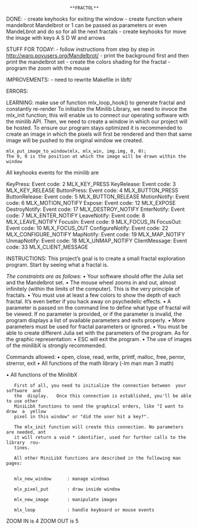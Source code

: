 							**FRACTOL**


DONE:
	- create keyhooks for exiting the window
	- create function where mandelbrot Mandelbrot or 1 can be passed as parameters or even MandeLbrot and do so for all the next fractals
	- create keyhooks for move the image with keys A S D W and arrows


STUFF FOR TODAY:
	- follow instructions from step by step in  http://warp.povusers.org/Mandelbrot/
	- print the background first and then print the mandelbrot set
	- create the colors shading for the fractal
	- program the zoom with the mouse



IMPROVEMENTS:
	- need to rewrite Makefile in libft/


ERRORS:

LEARNING:
	make use of function mlx_loop_hook() to generate fractal and constantly re-render
	To initialize the Minilib Library, we need to invoce the mlx_init function; this will enable us to connect our operating software with the minilib API.
	Then, we need to create a window in which our project will be hosted. To ensure our program stays optimized it is recommended to create an image in which the pixels will first be rendered and then that same image will be pushed to the original window we created.

	mlx_put_image_to_window(mlx, mlx_win, img.img, 0, 0);
	The 0, 0 is the position at which the image will be drawn within the window

All keyhooks events for the minilib are

KeyPress:			Event code: 2	 MLX_KEY_PRESS
KeyRelease:			Event code: 3	 MLX_KEY_RELEASE
ButtonPress:		Event code: 4	 MLX_BUTTON_PRESS
ButtonRelease:		Event code: 5	 MLX_BUTTON_RELEASE
MotionNotify:		Event code: 6	 MLX_MOTION_NOTIFY
Expose:				Event code: 12	 MLX_EXPOSE
DestroyNotify:		Event code: 17	 MLX_DESTROY_NOTIFY
EnterNotify:		Event code: 7	 MLX_ENTER_NOTIFY
LeaveNotify:		Event code: 8	 MLX_LEAVE_NOTIFY
FocusIn:			Event code: 9	 MLX_FOCUS_IN
FocusOut:			Event code: 10	 MLX_FOCUS_OUT
ConfigureNotify:	Event code: 22	 MLX_CONFIGURE_NOTIFY
MapNotify:			Event code: 19	 MLX_MAP_NOTIFY
UnmapNotify:		Event code: 18	 MLX_UNMAP_NOTIFY
ClientMessage:		Event code: 33	 MLX_CLIENT_MESSAGE



INSTRUCTIONS:
This project’s goal is to create a small fractal exploration program. Start by seeing what a fractal is.

*The constraints are as follows:*
	• Your software should offer the Julia set and the Mandelbrot set.
	• The mouse wheel zooms in and out, almost infinitely (within the limits of the
	computer). This is the very principle of fractals.
	• You must use at least a few colors to show the depth of each fractal. It’s even better if you hack away on psychedelic effects.
	• A parameter is passed on the command line to define what type of fractal will be viewed. If no parameter is provided, or if the parameter is invalid, the program
	displays a list of available parameters and exits properly.
	• More parameters must be used for fractal parameters or ignored.
	• You must be able to create different Julia set with the parameters of the program.
	As for the graphic representation:
	• ESC will exit the program.
	• The use of images of the minilibX is strongly recommended.

Commands allowed:
• open, close, read, write,
printf, malloc, free, perror,
strerror, exit
• All functions of the math
library (-lm man man 3 math)

• All functions of the MinilibX

       First of all, you need to initialize the connection between  your  software  and
       the  display.   Once this connection is established, you'll be able to use other
       MiniLibX functions to send the graphical orders, like "I want to draw  a  yellow
       pixel in this window" or "did the user hit a key?".

       The mlx_init function will create this connection. No parameters are needed, ant
       it will return a void * identifier, used for further calls to the  library  rou-
       tines.

       All other MiniLibX functions are described in the following man pages:


       mlx_new_window      : manage windows

       mlx_pixel_put       : draw inside window

       mlx_new_image       : manipulate images

       mlx_loop            : handle keyboard or mouse events


ZOOM IN		is 4
ZOOM OUT	is 5

